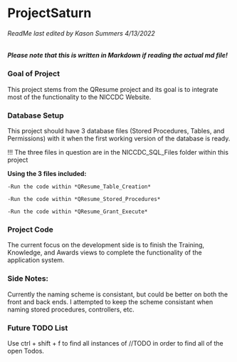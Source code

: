 ﻿# ProjectSaturn
###### ReadMe last edited by Kason Summers 4/13/2022

***Please note that this is written in Markdown if reading the actual md file!***

### Goal of Project
This project stems from the QResume project and its goal is to integrate most of the functionality to the NICCDC Website.

### Database Setup
This project should have 3 database files (Stored Procedures, Tables, and Permissions) with it when the first working version of the database is ready.

!!! The three files in question are in the NICCDC_SQL_Files folder within this project

**Using the 3 files included:**

	-Run the code within *QResume_Table_Creation*

	-Run the code within *QResume_Stored_Procedures*

	-Run the code within *QResume_Grant_Execute*

### Project Code
The current focus on the development side is to finish the Training, Knowledge, and Awards views to complete the functionality of the application system.

### Side Notes:
Currently the naming scheme is consistant, but could be better on both the front and back ends. I attempted to keep the scheme consistant when naming stored procedures,
controllers, etc.

### Future TODO List
Use ctrl + shift + f to find all instances of //TODO in order to find all of the open Todos.